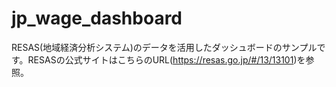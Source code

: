 # jp_wage_dashboard
RESAS(地域経済分析システム)のデータを活用したダッシュボードのサンプルです。RESASの公式サイトはこちらのURL(https://resas.go.jp/#/13/13101)を参照。
